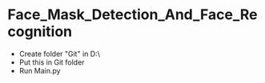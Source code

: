 # Face_Mask_Detection_And_Face_Recognition
- Create folder "Git" in D:\
- Put this in Git folder
- Run Main.py
